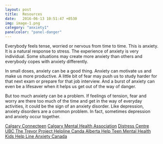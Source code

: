 ```yaml
---
layout: post
title:  Resources
date:   2016-06-13 10:51:47 +0530
img: image-1.png
category: "anxiety1"
panelcolor: "panel-danger"
---
```

Everybody feels tense, worried or nervous from time to time. This is anxiety. It is a natural response to stress. The experience of anxiety is very individual. Some situations may create more anxiety than others and everybody copes with anxiety differently.

In small doses, anxiety can be a good thing. Anxiety can motivate us and make us more productive. A little bit of fear may push us to study harder for that next exam or prepare for that job interview. And a burst of anxiety can even be a lifesaver when it helps us get out of the way of danger.

But too much anxiety can be a problem. If feelings of tension, fear and worry are there too much of the time and get in the way of everyday activities, it could be the sign of an anxiety disorder. Like depression, anxiety disorders are a common problem. In fact, sometimes depression and anxiety occur together.

<style>
.btn {
margin-top: 5px;
}
</style>



<a href="https://calgaryconnecteen.com/" class="btn btn-primary">Calgary Connecteen</a>
<a href="http://cmha.calgary.ab.ca/" class="btn btn-success">Calgary Mental Health Association</a>
<a href="https://www.distresscentre.com/" class="btn btn-info">Distress Centre</a>
<a href=" https://students.ubc.ca/health/health-topics/stress-anxiety" class = "btn btn-success"> UBC </a>
<a href="https://www.anxietycanada.com/" class = "btn btn-warning"> The Trevor Project </a>
<a href="http://www.ccdus.ca/Eng/Pages/Addictions-Treatment-Helplines-Canada.aspx" class = "btn btn-danger"> Helpline Canda </a>
<a href="https://www.alberta.ca/bullying-find-supports.aspx" class = "btn btn-primary"> Alberta Help </a>
<a href= "http://teenmentalhealth.org/care/parents/" class = "btn btn-danger"> Teen Mental Health </a>
<a href = "https://kidshelpline.com.au/teens/issues/coping-with-loneliness" class = "btn btn-info"> Kids Help Line </a>
<a href = "https://www.anxietycanada.com/contact" class = "btn btn-success"> Anxiety Canada </a>

